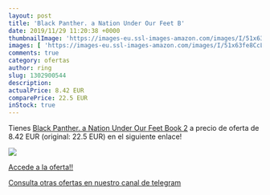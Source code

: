 ```yaml
---
layout: post
title: 'Black Panther. a Nation Under Our Feet B'
date: 2019/11/29 11:20:38 +0000
thumbnailImage: 'https://images-eu.ssl-images-amazon.com/images/I/51x63fe8CcL._SL200_.jpg'
images: [ 'https://images-eu.ssl-images-amazon.com/images/I/51x63fe8CcL._SL200_.jpg' ]
comments: true
category: ofertas
author: ring
slug: 1302900544
description:
actualPrice: 8.42 EUR
comparePrice: 22.5 EUR
inStock: true
---
```


Tienes [Black Panther. a Nation Under Our Feet Book 2](https://www.amazon.com/dp/1302900544/?tag=redken08-20) a precio de oferta de 8.42 EUR (original: 22.5 EUR) en el siguiente enlace!

[![](https://images-eu.ssl-images-amazon.com/images/I/51x63fe8CcL._SL200_.jpg)](https://www.amazon.com/dp/1302900544/?tag=redken08-20)

[Accede a la oferta!!](https://www.amazon.com/dp/1302900544/?tag=redken08-20)

[Consulta otras ofertas en nuestro canal de telegram](https://t.me/s/ofertas25)

